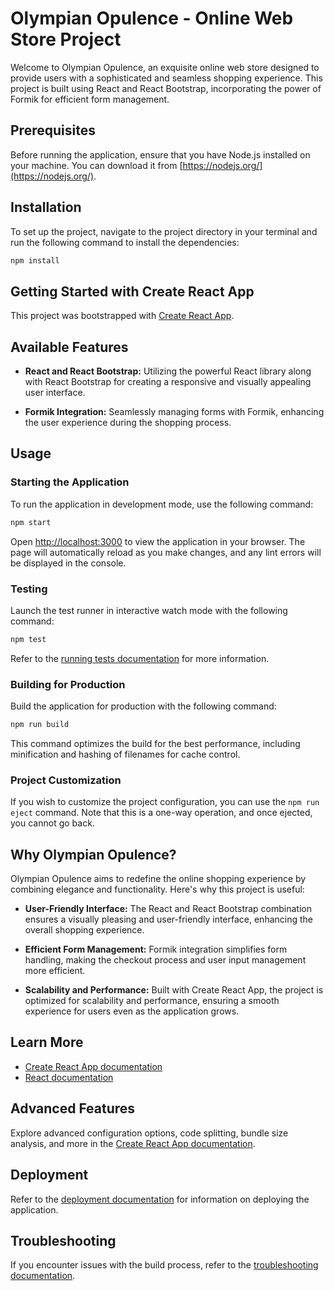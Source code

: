 # Olympian Opulence - Online Web Store Project

Welcome to Olympian Opulence, an exquisite online web store designed to provide users with a sophisticated and seamless shopping experience. This project is built using React and React Bootstrap, incorporating the power of Formik for efficient form management.

## Prerequisites

Before running the application, ensure that you have Node.js installed on your machine. You can download it from [https://nodejs.org/](https://nodejs.org/).

## Installation

To set up the project, navigate to the project directory in your terminal and run the following command to install the dependencies:

```bash
npm install
```

## Getting Started with Create React App

This project was bootstrapped with [Create React App](https://github.com/facebook/create-react-app).

## Available Features

- **React and React Bootstrap:** Utilizing the powerful React library along with React Bootstrap for creating a responsive and visually appealing user interface.

- **Formik Integration:** Seamlessly managing forms with Formik, enhancing the user experience during the shopping process.

## Usage

### Starting the Application

To run the application in development mode, use the following command:

```bash
npm start
```

Open [http://localhost:3000](http://localhost:3000) to view the application in your browser. The page will automatically reload as you make changes, and any lint errors will be displayed in the console.

### Testing

Launch the test runner in interactive watch mode with the following command:

```bash
npm test
```

Refer to the [running tests documentation](https://facebook.github.io/create-react-app/docs/running-tests) for more information.

### Building for Production

Build the application for production with the following command:

```bash
npm run build
```

This command optimizes the build for the best performance, including minification and hashing of filenames for cache control.

### Project Customization

If you wish to customize the project configuration, you can use the `npm run eject` command. Note that this is a one-way operation, and once ejected, you cannot go back.

## Why Olympian Opulence?

Olympian Opulence aims to redefine the online shopping experience by combining elegance and functionality. Here's why this project is useful:

- **User-Friendly Interface:** The React and React Bootstrap combination ensures a visually pleasing and user-friendly interface, enhancing the overall shopping experience.

- **Efficient Form Management:** Formik integration simplifies form handling, making the checkout process and user input management more efficient.

- **Scalability and Performance:** Built with Create React App, the project is optimized for scalability and performance, ensuring a smooth experience for users even as the application grows.

## Learn More

- [Create React App documentation](https://facebook.github.io/create-react-app/docs/getting-started)
- [React documentation](https://reactjs.org/)

## Advanced Features

Explore advanced configuration options, code splitting, bundle size analysis, and more in the [Create React App documentation](https://facebook.github.io/create-react-app/docs/).

## Deployment

Refer to the [deployment documentation](https://facebook.github.io/create-react-app/docs/deployment) for information on deploying the application.

## Troubleshooting

If you encounter issues with the build process, refer to the [troubleshooting documentation](https://facebook.github.io/create-react-app/docs/troubleshooting#npm-run-build-fails-to-minify).
